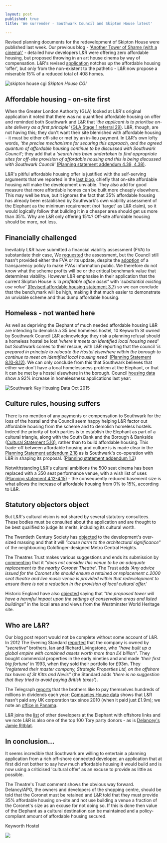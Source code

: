 ```yaml
---

layout: post
published: true
title: 'We surrender - Southwark Council and Skipton House latest'

---
```

Revised planning documents for the redevelopment of Skipton House were published last week.  Our previous blog - ['Another Tower of Shame (with a cinema)'](http://35percent.org/2016-04-05-another-tower-of-shame-%28with-a-cinema%29/) -  detailed how developers L&R were offering zero affordable housing, but proposed throwing in an art house cinema by way of compensation.  L&R's revised [application](http://planbuild.southwark.gov.uk/documents/?casereference=15/AP/5125&system=DC) notches up the affordable housing 'offer', but only from the non-existent to the pathetic - L&R now propose a miserable 15% of a reduced total of 408 homes.  

![skipton house cgi](http://35percent.org/img/skiptonhouse.png)
*Skipton House CGI*

## Affordable housing - on-site first

When the Greater London Authority (GLA) looked at L&R's original application it noted that there was no quantified affordable housing on offer and reminded both Southwark and L&R that *'the applicant is to prioritise on-site delivery as a first principle'* [(GLA Stage 1 referral 29)](http://planbuild.southwark.gov.uk/documents/?GetDocument=%7B%7B%7B!kGxmoZgYgJk1gwYTnclyYQ==!%7D%7D%7D).  L&R, though, are not having this; they don't want their site blemished with affordable housing - it must be either off-site or met by an in-lieu payment.  In L&R's own  lofty words, *'the precise mechanisms for securing this approach, and the agreed quantum of affordable housing continue to be discussed with Southwark Council'*; they add that a  *'search has been undertaken to find appropriate sites for off-site provision of affordable housing and this is being discussed with Southwark Council'* [(Planning statement addendum 4.39, 4.38)](http://planbuild.southwark.gov.uk/documents/?GetDocument=%7B%7B%7B!aD1mAdR0/EPvGtX4ZbkrRQ==!%7D%7D%7D).

L&R's pitiful affordable housing offer is justified with the self-serving arguments that we reported in the [last blog](http://35percent.org/2016-04-05-another-tower-of-shame-%28with-a-cinema%29/), chiefly that on-site affordable housing will make the development unviable.  They also add for good measure that more affordable homes can be built more cheaply elsewhere.  This may well be true, but it ignores the fact that 35% affordable housing has already been established by Southwark's own viability assessment of the Elephant as the minimum requirement (not 'target' as L&R claim), so it would logically follow that building it in a cheaper area should get us more than 35%.  Why are L&R only offering 15%?  Off-site affordable housing should be more, not less.

## Financially challenged

Inevitably L&R have submitted a financial viability assessment (FVA) to substantiate their case,   We [requested](http://crappistmartin.github.io/images/skiptonhouse_objection.pdf) the assessment,  but the Council still hasn't provided either the FVA or its update, despite the [adoption](http://www.southwark.gov.uk/info/200151/supplementary_planning_documents_and_guidance/3914/draft_development_viability_spd) of a transparency policy to make FVAs information public.  We therefore do not know what the scheme profits will be or the critical benchmark value that determines viability.  However L&R emphasise in their application that the current  Skipton House is *'a profitable office asset'* with *'substantial existing use value'* [(Revised affordable housing statement 3.7)](http://planbuild.southwark.gov.uk/documents/?GetDocument=%7B%7B%7B!WkLwEIO15MGZYh0JyBNStw==!%7D%7D%7D) so we can conclude that the bench,mark will be high, making it that much easier to demonstrate an unviable scheme and thus dump affordable housing.

## Homeless - not wanted here

As well as depriving the Elephant of much needed affordable housing L&R are intending to demolish a 35 bed homeless hostel, 10 Keyworth St owned by Southwark Council 
L&R acknowledge they risk a planning refusal should a homeless hostel be lost *'where it meets an identified local housing need'* but  Southwark comes to their rescue, with L&R reporting  that the council *'is prepared in principle to relocate the Hostel elsewhere within the borough to continue to meet an identified local housing need'*  [(Planning Statement 8.10-8.12)](http://planbuild.southwark.gov.uk/documents/?GetDocument=%7B%7B%7B!rD%2bXXQJ%2bzV9QuBQgqt9pRw==!%7D%7D%7D).
We can only conclude from this that Southwark believes that either we don't have a local homelessness problem at the Elephant, or that it can be met by a hostel elsewhere in the borough.  Council  [housing data](http://www.southwark.gov.uk/download/downloads/id/13158/southwark_key_housing_data_october_2015) show a 92% increase in homelessness applications last year:

![Southwark Key Housing Data Oct 2015](http://35percent.org/img/homelessness.png)

## Culture rules, housing suffers

There is no mention of any payments or compensation to Southwark for the loss of the hostel and the Council seem happy helping L&R factor out affordable housing from the scheme and to demolish homeless hostels.    Indeed the priority of both parties is to establish the Elephant as part of a cultural triangle, along with the South Bank and the Borough & Bankside ([Cultural Statement  5.10)](http://planbuild.southwark.gov.uk/documents/?GetDocument=%7B%7B%7B!tlXP9gUbh1OWbngjrxPHzg==!%7D%7D%7D), rather than to build affordable housing.  This trade-off between affordable housing and culture is is made  clear in the [Planning Statement addendum 2.18](http://planbuild.southwark.gov.uk/documents/?GetDocument=%7B%7B%7B!aD1mAdR0/EPvGtX4ZbkrRQ==!%7D%7D%7D) as is  Southwark's co-operation with L&R in shaping  its proposal. ([Planning statement addendum 1.3](http://planbuild.southwark.gov.uk/documents/?GetDocument=%7B%7B%7B!aD1mAdR0/EPvGtX4ZbkrRQ==!%7D%7D%7D)) 


Notwithstanding L&R's cultural ambitions  the 500 seat cinema has been replaced with a 350 seat performance venue, with a wish list  of uses [(Planning statement 4.12-4.15)](%28http://planbuild.southwark.gov.uk/documents/?GetDocument=%7B%7B%7B!aD1mAdR0/EPvGtX4ZbkrRQ==!%7D%7D%7D%29) - the consequently reduced basement size is what allows the increase of affordable housing from 0% to 15%, according to L&R.

## Statutory objectors object

But L&R's cultural vision is not shared by several statutory consultees.  These bodies must be consulted about the application and are thought to be best qualified to judge its merits, including its cultural worth.

The Twentieth Century Society has [objected](http://planbuild.southwark.gov.uk/documents/?GetDocument=%7b%7b%7b!esaPO98sP2f1NiF5lFzN5Q%3d%3d!%7d%7d%7d) to the development's over-sized massing and that it will _"cause harm to the architectural significance"_ of the neighbouring Goldfinger-designed Metro Central Heights.  

The Theatres Trust makes various suggestions and ends its submission by [commenting](http://planbuild.southwark.gov.uk/documents/?GetDocument=%7b%7b%7b!sFpO0ujuTlqkmzUkZsgKIA%3d%3d!%7d%7d%7d) that it *"does not consider this venue to be an adequate replacement to the nearby Coronet Theatre'.*   The Trust adds *'Any advice issued for the Coronet site should ensure a retained or replacement c.2000 seat theatre and live music venue is provided within that redevelopment to ensure there is not a reduction in the provision of local cultural offer.'*

Historic England have also [objected](http://planbuild.southwark.gov.uk/documents/?GetDocument=%7b%7b%7b!D6dFghnKjdlivVL5TYwULQ%3d%3d!%7d%7d%7d) saying that _"the proposed tower will have a harmful impact upon the settings of conservation areas and listed buildings"_ in the local area and views from the Westminster World Heritage site.

## Who are L&R?

Our blog post  report would not be complete without some account of L&R.  In 2012 The Evening Standard [reported](http://www.standard.co.uk/news/london/london-brothers-behind-a-4-billion-secret-empire-7600590.html)   that the company is owned by _"secretive"_ brothers, Ian and Richard Livingstone, who _"have built up a global empire with combined assets worth more than £4 billion"_.  They bought commercial properties in the early nineties and and made *'their first big fortune'* in 1993, when they sold their portfolio for £93m.  They  _"registered their master company, Strategic Properties Ltd, on the offshore tax haven of St Kitts and Nevis"_ (the Standard adds *'there is no suggestion that they tried to avoid paying British taxes'*).   

The Telegraph [reports](http://www.telegraph.co.uk/finance/newsbysector/constructionandproperty/9644289/Ian-and-Richard-Livingstone-pay-themselves-124m-dividend.html) that the brothers like to pay themselves hundreds of millions in dividends each year;  [Companies House data](https://beta.companieshouse.gov.uk/company/02909660/filing-history) shows that L&R hasn't paid any UK corporation tax since 2010 (when it paid just £1.9m); we note an  [office in Panama](http://lrp.co.uk/contact/).

L&R joins the [list](http://35percent.org/2014-05-05-manx-connections-the-off-shore-home-of-the-elephants-developers/) of other developers at the Elephant with offshore links and we note L&R is also one of the top 100 Tory party donors - as is [Delancey's Jamie Ritblat](http://crappistmartin.github.io/images/PrivateEyeNo1311.pdf).

## In conclusion...

It seems incredible that Southwark are willing to entertain a planning  application from a rich off-shore connected developer,  an application that at first did not bother to say how much affordable housing it would build and is now using a  criticised 'cultural offer' as an excuse to provide as little as possible. 

The Theatre's Trust comment shows the obvious way forward.  Delancy/APG, the owners and developers of the shopping centre, should be told that the Coronet must be retained and L&R told that they must provide 35% affordable housing on-site and not use building a venue a fraction of the Coronet's size as an excuse for not doing so.  If this is done then value of the Elephant as a cultural destination can  be maintained and a policy-compliant amount of affordable housing secured.

Keyworth Hostel 

![](http://35percent.org/img/keyworthhostel.png)














